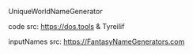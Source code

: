 UniqueWorldNameGenerator

code src: https://dos.tools & Tyreilif

inputNames src: https://FantasyNameGenerators.com